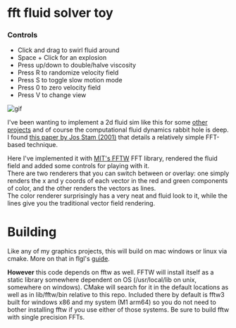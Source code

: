 # fft fluid solver toy
### Controls
* Click and drag to swirl fluid around
* Space + Click for an explosion
* Press up/down to double/halve viscosity   
* Press R to randomize velocity field
* Press S to toggle slow motion mode
* Press 0 to zero velocity field
* Press V to change view

![gif](/img/product.gif)

I've been wanting to implement a 2d fluid sim like this for some [other projects](https://github.com/collebrusco/gunpowder) and of course the computational fluid dynamics rabbit hole is deep.       
I found [this paper by Jos Stam (2001)](https://www.dgp.toronto.edu/public_user/stam/reality/Research/pdf/jgt01.pdf) that details a relatively simple FFT-based technique.   

Here I've implemented it with [MIT's FFTW](https://www.fftw.org/) FFT library, rendered the fluid field and added some controls for playing with it.        
There are two renderers that you can switch between or overlay: one simply renders the x and y coords of each vector in the red and green components of color, and the other renders the vectors as lines.       
The color renderer surprisingly has a very neat and fluid look to it, while the lines give you the traditional vector field rendering.

# Building
Like any of my graphics projects, this will build on mac windows or linux via cmake. More on that in flgl's [guide](https://github.com/collebrusco/flgl/blob/main/user/README.md).   
     
**However** this code depends on fftw as well. FFTW will install itself as a static library somewhere dependent on OS (/usr/local/lib on unix, somewhere on windows). CMake will search for it in the default locations as well as in lib/fftw/bin relative to this repo. Included there by default is fftw3 built for windows x86 and my system (M1 arm64) so you do not need to bother installing fftw if you use either of those systems. Be sure to build fftw with single precision FFTs.

